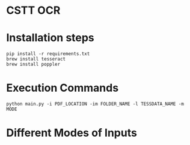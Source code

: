 # CSTT OCR

# Installation steps

```
pip install -r requirements.txt
brew install tesseract
brew install poppler
```

# Execution Commands

```
python main.py -i PDF_LOCATION -im FOLDER_NAME -l TESSDATA_NAME -m MODE
```



# Different Modes of Inputs